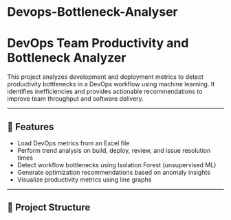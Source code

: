 # Devops-Bottleneck-Analyser
# DevOps Team Productivity and Bottleneck Analyzer

This project analyzes development and deployment metrics to detect productivity bottlenecks in a DevOps workflow using machine learning. It identifies inefficiencies and provides actionable recommendations to improve team throughput and software delivery.

---

## 🚀 Features

- Load DevOps metrics from an Excel file
- Perform trend analysis on build, deploy, review, and issue resolution times
- Detect workflow bottlenecks using Isolation Forest (unsupervised ML)
- Generate optimization recommendations based on anomaly insights
- Visualize productivity metrics using line graphs

---

## 📁 Project Structure

